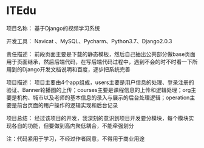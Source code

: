 # ITEdu
项目名称：
    基于Django的视频学习系统
  
开发工具：
    Navicat 、MySQL、Pycharm、Python3.7、Django2.0.3
    
责任描述：
    前段页面主要是下载的静态模板，然后自己抽出公共部分做base页面用于页面继承，然后后端代码，在写后端代码过程中，遇到不会的时不时看一下所用到的Django开发文档说明和百度，逐步把系统完善

项目描述：
    项目主要由4个app组成，users主要是用户信息的处理、登录注册的验证、Banner轮播图的上传；courses主要是课程信息的上传和逻辑处理；org主要是机构、城市以及老师的基本信息的录入与展示的后台处理逻辑；operation主要是前台页面的用户操作的逻辑实现和后台记录

项目总结：
    经过该项目的开发，我深刻的意识到项目开发要分模块，每个模块实现各自的功能，但要做到高内聚低耦合，不能牵强划分


注：代码紧用于学习，不经过作者同意，不得用于商业用途
